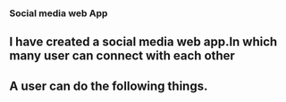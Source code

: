 ### Social media web App

## I have created a social media web app.In which many user can connect with each other
## A user can do the following things.